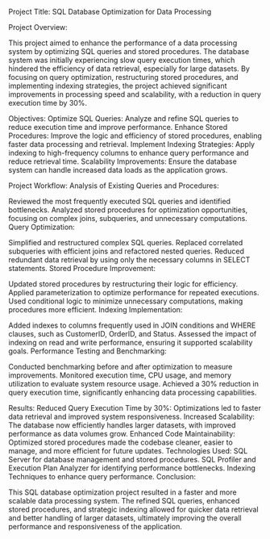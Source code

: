 Project Title:
SQL Database Optimization for Data Processing

Project Overview:

This project aimed to enhance the performance of a data processing system by optimizing SQL queries and stored procedures. The database system was initially experiencing slow query execution times, which hindered the efficiency of data retrieval, especially for large datasets. By focusing on query optimization, restructuring stored procedures, and implementing indexing strategies, the project achieved significant improvements in processing speed and scalability, with a reduction in query execution time by 30%.

Objectives:
Optimize SQL Queries: Analyze and refine SQL queries to reduce execution time and improve performance.
Enhance Stored Procedures: Improve the logic and efficiency of stored procedures, enabling faster data processing and retrieval.
Implement Indexing Strategies: Apply indexing to high-frequency columns to enhance query performance and reduce retrieval time.
Scalability Improvements: Ensure the database system can handle increased data loads as the application grows.


Project Workflow:
Analysis of Existing Queries and Procedures:

Reviewed the most frequently executed SQL queries and identified bottlenecks.
Analyzed stored procedures for optimization opportunities, focusing on complex joins, subqueries, and unnecessary computations.
Query Optimization:

Simplified and restructured complex SQL queries.
Replaced correlated subqueries with efficient joins and refactored nested queries.
Reduced redundant data retrieval by using only the necessary columns in SELECT statements.
Stored Procedure Improvement:

Updated stored procedures by restructuring their logic for efficiency.
Applied parameterization to optimize performance for repeated executions.
Used conditional logic to minimize unnecessary computations, making procedures more efficient.
Indexing Implementation:

Added indexes to columns frequently used in JOIN conditions and WHERE clauses, such as CustomerID, OrderID, and Status.
Assessed the impact of indexing on read and write performance, ensuring it supported scalability goals.
Performance Testing and Benchmarking:

Conducted benchmarking before and after optimization to measure improvements.
Monitored execution time, CPU usage, and memory utilization to evaluate system resource usage.
Achieved a 30% reduction in query execution time, significantly enhancing data processing capabilities.


Results:
Reduced Query Execution Time by 30%: Optimizations led to faster data retrieval and improved system responsiveness.
Increased Scalability: The database now efficiently handles larger datasets, with improved performance as data volumes grow.
Enhanced Code Maintainability: Optimized stored procedures made the codebase cleaner, easier to manage, and more efficient for future updates.
Technologies Used:
SQL Server for database management and stored procedures.
SQL Profiler and Execution Plan Analyzer for identifying performance bottlenecks.
Indexing Techniques to enhance query performance.
Conclusion:



This SQL database optimization project resulted in a faster and more scalable data processing system. The refined SQL queries, enhanced stored procedures, and strategic indexing allowed for quicker data retrieval and better handling of larger datasets, ultimately improving the overall performance and responsiveness of the application.

